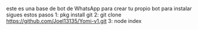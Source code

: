 este es una base de bot de WhatsApp para crear tu propio bot
para instalar sigues estos pasos
1: pkg install git
2: git clone https://github.com/Joel13135/Yomi-v1.git
3: node index
